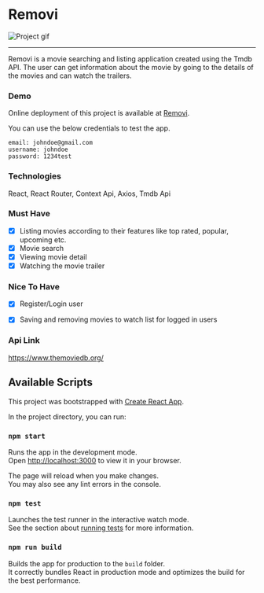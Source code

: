 # Removi

![Project gif](./src/assets/removi.gif)

---
Removi is a movie searching and listing application created using the Tmdb API. The user can get information about the movie by going to the details of the movies and can watch the trailers.

### Demo

Online deployment of this project is available at [Removi](https://removi.vercel.app/).

You can use the below credentials to test the app.

```
email: johndoe@gmail.com
username: johndoe
password: 1234test
```

### Technologies

React, React Router, Context Api, Axios, Tmdb Api

### Must Have

- [x] Listing movies according to their features like top rated, popular, upcoming etc.
- [x] Movie search
- [x] Viewing movie detail
- [x] Watching the movie trailer

### Nice To Have

- [x] Register/Login user
- [x] Saving and removing movies to watch list for logged in users


### Api Link

https://www.themoviedb.org/

## Available Scripts

This project was bootstrapped with [Create React App](https://github.com/facebook/create-react-app).

In the project directory, you can run:

### `npm start`

Runs the app in the development mode.\
Open [http://localhost:3000](http://localhost:3000) to view it in your browser.

The page will reload when you make changes.\
You may also see any lint errors in the console.

### `npm test`

Launches the test runner in the interactive watch mode.\
See the section about [running tests](https://facebook.github.io/create-react-app/docs/running-tests) for more information.

### `npm run build`

Builds the app for production to the `build` folder.\
It correctly bundles React in production mode and optimizes the build for the best performance.
